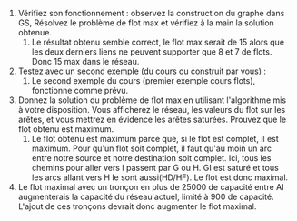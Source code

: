 1. Vérifiez son fonctionnement : observez la construction du
   graphe dans GS, Résolvez le problème de flot max et vérifiez à la main la solution obtenue.
   1. Le résultat obtenu semble correct, le flot max serait de 15 alors que les deux derniers liens ne peuvent supporter que 8 et 7 de flots. Donc 15 max dans le réseau.
2. Testez avec un second exemple (du cours ou construit par vous) :
   1. Le second exemple du cours (premier exemple cours flots), fonctionne comme prévu.
3. Donnez la solution du problème de flot max en utilisant l'algorithme mis à votre disposition. Vous afficherez le réseau, les valeurs du flot sur les arêtes, et vous mettrez en évidence les arêtes saturées. Prouvez que le flot obtenu est maximum.
   1. Le flot obtenu est maximum parce que, si le flot est complet, il est maximum. Pour qu'un flot soit complet, il faut qu'au moin un arc entre notre source et notre destination soit complet.
   Ici, tous les chemins pour aller vers I passent par G ou H. GI est saturé et tous les arcs allant vers H le sont aussi(HD/HF). Le flot est donc maximal.
4. Le flot maximal avec un tronçon en plus de 25000 de capacité entre AI augmenterais la capacité du réseau actuel, limité à 900 de capacité. L'ajout de ces tronçons devrait donc augmenter le flot maximal.